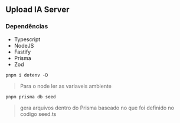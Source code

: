 ## Upload IA Server


### Dependências
- Typescript
- NodeJS
- Fastify
- Prisma
- Zod


`
  pnpm i dotenv -D
`

> Para o node ler as variaveis ambiente

`
  pnpm prisma db seed
`

> gera arquivos dentro do Prisma baseado no que foi definido no codigo seed.ts